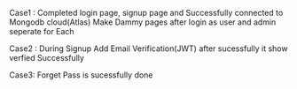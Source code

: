 Case1 : Completed login page, signup page and Successfully connected to Mongodb cloud(Atlas)
        Make Dammy pages after login as user and admin seperate for Each

Case2 : During Signup Add Email Verification(JWT) after sucessfully it show verfied Successfully

Case3: Forget Pass is sucessfully done